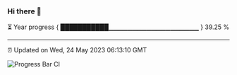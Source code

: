 ### Hi there 👋

⏳ Year progress { ███████████▁▁▁▁▁▁▁▁▁▁▁▁▁▁▁▁▁▁▁ } 39.25 %

---

⏰ Updated on Wed, 24 May 2023 06:13:10 GMT

![Progress Bar CI](https://github.com/liununu/liununu/workflows/Progress%20Bar%20CI/badge.svg)
